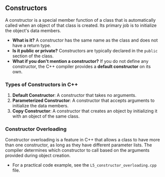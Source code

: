## Constructors

A constructor is a special member function of a class that is automatically called when an object of that class is created. Its primary job is to initialize the object's data members.

-   **What is it?** A constructor has the same name as the class and does not have a return type.
-   **Is it public or private?** Constructors are typically declared in the `public` section of the class.
-   **What if you don't mention a constructor?** If you do not define any constructor, the C++ compiler provides a **default constructor** on its own.

### Types of Constructors in C++

1.  **Default Constructor**: A constructor that takes no arguments.
2.  **Parameterized Constructor**: A constructor that accepts arguments to initialize the data members.
3.  **Copy Constructor**: A constructor that creates an object by initializing it with an object of the same class.

### Constructor Overloading

Constructor overloading is a feature in C++ that allows a class to have more than one constructor, as long as they have different parameter lists. The compiler determines which constructor to call based on the arguments provided during object creation.

-   For a practical code example, see the `L5_constructor_overloading.cpp` file.
